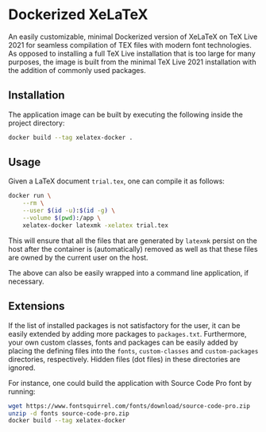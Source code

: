 # Dockerized XeLaTeX

An easily customizable, minimal Dockerized version of XeLaTeX on TeX Live 2021 for seamless compilation of TEX files with modern font technologies. As opposed to installing a full TeX Live installation that is too large for many purposes, the image is built from the minimal TeX Live 2021 installation with the addition of commonly used packages.

## Installation 

The application image can be built by executing the following inside the project directory:

```bash
docker build --tag xelatex-docker .
```

## Usage

Given a LaTeX document `trial.tex`, one can compile it as follows:

```bash
docker run \
    --rm \
    --user $(id -u):$(id -g) \
    --volume $(pwd):/app \
    xelatex-docker latexmk -xelatex trial.tex
```

This will ensure that all the files that are generated by `latexmk` persist on the host after the container is (automatically) removed as well as that these files are owned by the current user on the host.

The above can also be easily wrapped into a command line application, if necessary.

## Extensions

If the list of installed packages is not satisfactory for the user, it can be easily extended by adding more packages to `packages.txt`. Furthermore, your own custom classes, fonts and packages can be easily added by placing the defining files into the `fonts`, `custom-classes` and `custom-packages` directories, respectively. Hidden files (dot files) in these directories are ignored.

For instance, one could build the application with Source Code Pro font by running:

```bash
wget https://www.fontsquirrel.com/fonts/download/source-code-pro.zip
unzip -d fonts source-code-pro.zip
docker build --tag xelatex-docker
```
